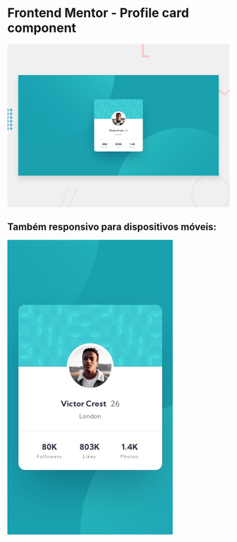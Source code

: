 # Frontend Mentor - Profile card component

![Design preview for the Profile card component coding challenge](./design/desktop-preview.jpg)

## Também responsivo para dispositivos móveis:

![alt text](design/mobile-design.jpg)
